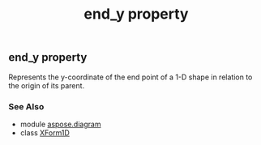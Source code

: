 ﻿---
title: end_y property
second_title: Aspose.Diagram for Python via .NET API References
description: 
type: docs
weight: 70
url: /python-net/aspose.diagram/xform1d/end_y/
is_root: false
---

## end_y property


Represents the y-coordinate of the end point of a 1-D shape in relation to the origin of its parent.

### See Also
* module [aspose.diagram](../../)
* class [XForm1D](/diagram/python-net/aspose.diagram/xform1d)
